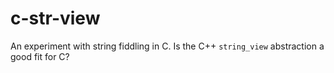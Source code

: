 # c-str-view
An experiment with string fiddling in C. Is the C++ `string_view` abstraction a good fit for C?

